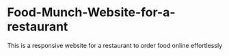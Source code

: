 # Food-Munch-Website-for-a-restaurant
This is a responsive website for a restaurant to order food online effortlessly
